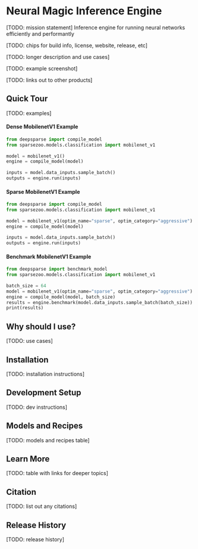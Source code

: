 # Neural Magic Inference Engine

[TODO: mission statement] Inference engine for running neural networks efficiently and performantly

[TODO: chips for build info, license, website, release, etc]

[TODO: longer description and use cases]

[TODO: example screenshot]

[TODO: links out to other products]

## Quick Tour
[TODO: examples]

#### Dense MobilenetV1 Example
```python
from deepsparse import compile_model
from sparsezoo.models.classification import mobilenet_v1
​
model = mobilenet_v1()
engine = compile_model(model)
​
inputs = model.data_inputs.sample_batch()
outputs = engine.run(inputs)
```

#### Sparse MobilenetV1 Example

```python
from deepsparse import compile_model
from sparsezoo.models.classification import mobilenet_v1
​
model = mobilenet_v1(optim_name="sparse", optim_category="aggressive")
engine = compile_model(model)
​
inputs = model.data_inputs.sample_batch()
outputs = engine.run(inputs)
```

#### Benchmark MobilenetV1 Example

```python
from deepsparse import benchmark_model
from sparsezoo.models.classification import mobilenet_v1
​
batch_size = 64
model = mobilenet_v1(optim_name="sparse", optim_category="aggressive")
engine = compile_model(model, batch_size)
results = engine.benchmark(model.data_inputs.sample_batch(batch_size))
​print(results)
```

## Why should I use?
[TODO: use cases]

## Installation
[TODO: installation instructions]

## Development Setup
[TODO: dev instructions]

## Models and Recipes
[TODO: models and recipes table]

## Learn More
[TODO: table with links for deeper topics]

## Citation
[TODO: list out any citations]

## Release History
[TODO: release history]
